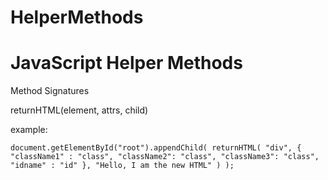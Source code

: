 # HelperMethods
# JavaScript Helper Methods
Method Signatures

returnHTML(element, attrs, child)

example: 

  `document.getElementById("root").appendChild(
    returnHTML(
      "div",
      {
        "className1" : "class",
        "className2": "class",
        "className3": "class",
        "idname" : "id"
      },
      "Hello, I am the new HTML"
    )
  );`

